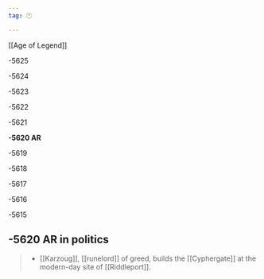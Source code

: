 ```yaml
---
tag: 🕛

---
```

[[Age of Legend‎]]


-5625

-5624

-5623

-5622

-5621

**-5620 AR**

-5619

-5618

-5617

-5616

-5615



## -5620 AR in politics

>  - [[Karzoug]], [[runelord]] of greed, builds the [[Cyphergate]] at the modern-day site of [[Riddleport]].






